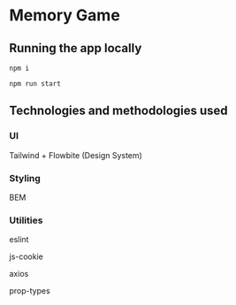 # Memory Game

## Running the app locally

`npm i`

`npm run start`

## Technologies and methodologies used

### UI

Tailwind + Flowbite (Design System)

### Styling

BEM

### Utilities

eslint

js-cookie

axios

prop-types
